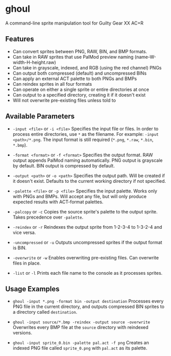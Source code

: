 # ghoul
 A command-line sprite manipulation tool for Guilty Gear XX AC+R

## Features
 - Can convert sprites between PNG, RAW, BIN, and BMP formats.
 - Can take in RAW sprites that use PalMod preview naming (name-W-width-H-height.raw)
 - Can take in grayscale, indexed, and RGB (using the red channel) PNGs
 - Can output both compressed (default) and uncompressed BINs
 - Can apply an external ACT palette to both PNGs and BMPs
 - Can reindex sprites in all four formats
 - Can operate on either a single sprite or entire directories at once
 - Can output to a specified directory, creating it if it doesn't exist
 - Will not overwrite pre-existing files unless told to

## Available Parameters
 - `-input <file>` or `-i <file>`
	Specifies the input file or files. In order to process entire directories, use `*` as the filename.
	For example: `-input <path>/*.png`. The input format is still required (`*.png`, `*.raw`, `*.bin`, `*.bmp`).

 - `-format <format>` or `-f <format>`
	Specifies the output format. RAW output appends PalMod naming automatically. PNG output is grayscale by default. BIN output is compressed by default.

 - `-output <path>` or `-o <path>`
	Specifies the output path. Will be created if it doesn't exist. Defaults to the current working directory if not specified.

 - `-palette <file>` or `-p <file>`
	Specifies the input palette. Works only with PNGs and BMPs. Will accept any file, but will only produce expected results with ACT-format palettes.

 - `-palcopy` or `-c`
	Copies the source sprite's palette to the output sprite. Takes precedence over `-palette`.

 - `-reindex` or `-r`
	Reindexes the output sprite from 1-2-3-4 to 1-3-2-4 and vice versa.

 - `-uncompressed` or `-u`
	Outputs uncompressed sprites if the output format is BIN.

 - `-overwrite` or `-w`
	Enables overwriting pre-existing files. Can overwrite files in place.

 - `-list` or `-l`
	Prints each file name to the console as it processes sprites.

## Usage Examples
 - `ghoul -input *.png -format bin -output destination`
	Processes every PNG file in the current directory, and outputs compressed BIN sprites to a directory called `destination`.

 - `ghoul -input source/*.bmp -reindex -output source -overwrite`
	Overwrites every BMP file at the `source` directory with reindexed versions.

 - `ghoul -input sprite_0.bin -palette pal.act -f png`
	Creates an indexed PNG file called `sprite_0.png` with `pal.act` as its palette.